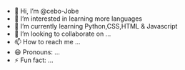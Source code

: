 - 👋 Hi, I’m @cebo-Jobe
- 👀 I’m interested in learning more languages
- 🌱 I’m currently learning Python,CSS,HTML & Javascript
- 💞️ I’m looking to collaborate on ...
- 📫 How to reach me ...
- 😄 Pronouns: ...
- ⚡ Fun fact: ...

<!---
cebo-Jobe/cebo-Jobe is a ✨ special ✨ repository because its `README.md` (this file) appears on your GitHub profile.
You can click the Preview link to take a look at your changes.
--->
